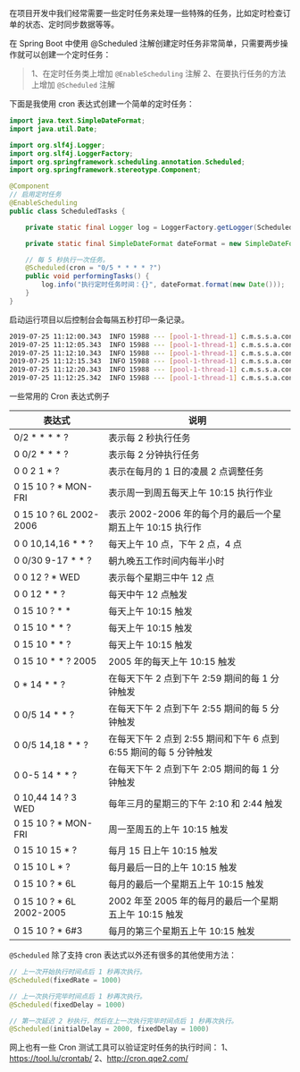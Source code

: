 在项目开发中我们经常需要一些定时任务来处理一些特殊的任务，比如定时检查订单的状态、定时同步数据等等。

在 Spring Boot 中使用 @Scheduled 注解创建定时任务非常简单，只需要两步操作就可以创建一个定时任务：

> 1、在定时任务类上增加 `@EnableScheduling` 注解
> 2、在要执行任务的方法上增加 `@Scheduled` 注解

下面是我使用 cron 表达式创建一个简单的定时任务：
```Java
import java.text.SimpleDateFormat;
import java.util.Date;

import org.slf4j.Logger;
import org.slf4j.LoggerFactory;
import org.springframework.scheduling.annotation.Scheduled;
import org.springframework.stereotype.Component;

@Component
// 启用定时任务
@EnableScheduling
public class ScheduledTasks {

    private static final Logger log = LoggerFactory.getLogger(ScheduledTasks.class);

    private static final SimpleDateFormat dateFormat = new SimpleDateFormat("HH:mm:ss");

    // 每 5 秒执行一次任务。
    @Scheduled(cron = "0/5 * * * * ?")
    public void performingTasks() {
        log.info("执行定时任务时间：{}", dateFormat.format(new Date()));
    }
}
```
启动运行项目以后控制台会每隔五秒打印一条记录。
```Bash
2019-07-25 11:12:00.343  INFO 15988 --- [pool-1-thread-1] c.m.s.s.a.controller.ScheduledTasks      : 执行定时任务时间：11:12:00
2019-07-25 11:12:05.343  INFO 15988 --- [pool-1-thread-1] c.m.s.s.a.controller.ScheduledTasks      : 执行定时任务时间：11:12:05
2019-07-25 11:12:10.343  INFO 15988 --- [pool-1-thread-1] c.m.s.s.a.controller.ScheduledTasks      : 执行定时任务时间：11:12:10
2019-07-25 11:12:15.343  INFO 15988 --- [pool-1-thread-1] c.m.s.s.a.controller.ScheduledTasks      : 执行定时任务时间：11:12:15
2019-07-25 11:12:20.343  INFO 15988 --- [pool-1-thread-1] c.m.s.s.a.controller.ScheduledTasks      : 执行定时任务时间：11:12:20
2019-07-25 11:12:25.342  INFO 15988 --- [pool-1-thread-1] c.m.s.s.a.controller.ScheduledTasks      : 执行定时任务时间：11:12:25
```
一些常用的 Cron 表达式例子

| 表达式 | 说明 |
| ---- | ---- |
| 0/2 * * * * ? | 表示每 2 秒执行任务 |
| 0 0/2 * * * ? | 表示每 2 分钟执行任务 |
| 0 0 2 1 * ? | 表示在每月的 1 日的凌晨 2 点调整任务 |
| 0 15 10 ? * MON-FRI | 表示周一到周五每天上午 10:15 执行作业 |
| 0 15 10 ? 6L 2002-2006 | 表示 2002-2006 年的每个月的最后一个星期五上午 10:15 执行作 |
| 0 0 10,14,16 * * ? | 每天上午 10 点，下午 2 点，4 点  |
| 0 0/30 9-17 * * ? | 朝九晚五工作时间内每半小时  |
| 0 0 12 ? * WED | 表示每个星期三中午 12 点  |
| 0 0 12 * * ? | 每天中午 12 点触发  |
| 0 15 10 ? * * | 每天上午 10:15 触发  |
| 0 15 10 * * ? | 每天上午 10:15 触发  |
| 0 15 10 * * ? | 每天上午 10:15 触发  |
| 0 15 10 * * ? 2005 | 2005 年的每天上午 10:15 触发  |
| 0 * 14 * * ? | 在每天下午 2 点到下午 2:59 期间的每 1 分钟触发 |
| 0 0/5 14 * * ? | 在每天下午 2 点到下午 2:55 期间的每 5 分钟触发 |
| 0 0/5 14,18 * * ? | 在每天下午 2 点到 2:55 期间和下午 6 点到 6:55 期间的每 5 分钟触发 |
| 0 0-5 14 * * ? | 在每天下午 2 点到下午 2:05 期间的每 1 分钟触发 |
| 0 10,44 14 ? 3 WED | 每年三月的星期三的下午 2:10 和 2:44 触发 |
| 0 15 10 ? * MON-FRI | 周一至周五的上午 10:15 触发  |
| 0 15 10 15 * ? | 每月 15 日上午 10:15 触发  |
| 0 15 10 L * ? | 每月最后一日的上午 10:15 触发  |
| 0 15 10 ? * 6L | 每月的最后一个星期五上午 10:15 触发  |
| 0 15 10 ? * 6L 2002-2005 | 2002 年至 2005 年的每月的最后一个星期五上午 10:15 触发 |
| 0 15 10 ? * 6#3 | 每月的第三个星期五上午 10:15 触发 |

`@Scheduled` 除了支持 cron 表达式以外还有很多的其他使用方法：

```Java
// 上一次开始执行时间点后 1 秒再次执行。
@Scheduled(fixedRate = 1000)

// 上一次执行完毕时间点后 1 秒再次执行。
@Scheduled(fixedDelay = 1000)

// 第一次延迟 2 秒执行，然后在上一次执行完毕时间点后 1 秒再次执行。
@Scheduled(initialDelay = 2000, fixedDelay = 1000)
```

网上也有一些 Cron 测试工具可以验证定时任务的执行时间：
1、https://tool.lu/crontab/
2、http://cron.qqe2.com/